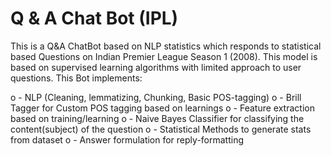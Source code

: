 # Q & A Chat Bot (IPL) 

This is a Q&A ChatBot based on NLP statistics which responds to statistical based Questions on Indian Premier League Season 1 (2008). This model is based on supervised learning algorithms with limited approach to user questions. This Bot implements:

o	- NLP (Cleaning, lemmatizing, Chunking, Basic POS-tagging)
o	- Brill Tagger for Custom POS tagging based on learnings
o	- Feature extraction based on training/learning
o	- Naive Bayes Classifier for classifying the content(subject) of the question
o	- Statistical Methods to generate stats from dataset
o	- Answer formulation for reply-formatting
